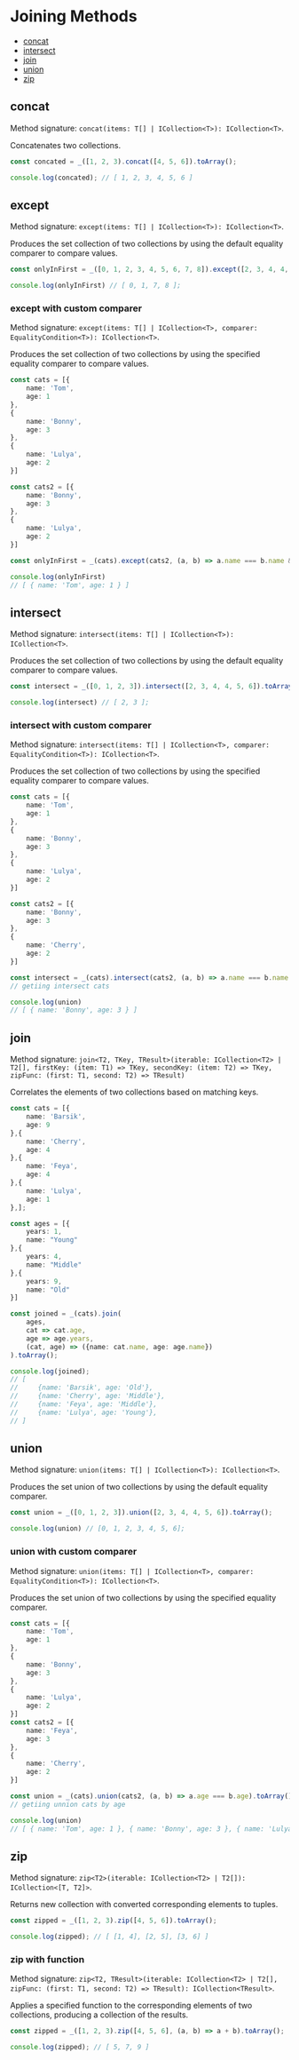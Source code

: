 # Joining Methods

* [concat](#concat)
* [intersect](#intersect)
* [join](#join)
* [union](#union)
* [zip](#zip)

## concat

Method signature: `concat(items: T[] | ICollection<T>): ICollection<T>`.

Concatenates two collections.

```typescript
const concated = _([1, 2, 3).concat([4, 5, 6]).toArray();

console.log(concated); // [ 1, 2, 3, 4, 5, 6 ]
```

## except

Method signature: `except(items: T[] | ICollection<T>): ICollection<T>`.

Produces the set collection of two collections by using the default equality comparer to compare values.

```typescript
const onlyInFirst = _([0, 1, 2, 3, 4, 5, 6, 7, 8]).except([2, 3, 4, 4, 5, 6]).toArray();

console.log(onlyInFirst) // [ 0, 1, 7, 8 ];
```

### except with custom comparer

Method signature: `except(items: T[] | ICollection<T>, comparer: EqualityCondition<T>): ICollection<T>`.

Produces the set collection of two collections by using the specified equality comparer to compare values.

```typescript
const cats = [{
    name: 'Tom',
    age: 1
},
{
    name: 'Bonny',
    age: 3
},
{
    name: 'Lulya',
    age: 2
}]

const cats2 = [{
    name: 'Bonny',
    age: 3
},
{
    name: 'Lulya',
    age: 2
}]

const onlyInFirst = _(cats).except(cats2, (a, b) => a.name === b.name && a.age === b.age).toArray();

console.log(onlyInFirst)
// [ { name: 'Tom', age: 1 } ]
```

## intersect

Method signature: `intersect(items: T[] | ICollection<T>): ICollection<T>`.

Produces the set collection of two collections by using the default equality comparer to compare values.

```typescript
const intersect = _([0, 1, 2, 3]).intersect([2, 3, 4, 4, 5, 6]).toArray();

console.log(intersect) // [ 2, 3 ];
```

### intersect with custom comparer

Method signature: `intersect(items: T[] | ICollection<T>, comparer: EqualityCondition<T>): ICollection<T>`.

Produces the set collection of two collections by using the specified equality comparer to compare values.

```typescript
const cats = [{
    name: 'Tom',
    age: 1
},
{
    name: 'Bonny',
    age: 3
},
{
    name: 'Lulya',
    age: 2
}]

const cats2 = [{
    name: 'Bonny',
    age: 3
},
{
    name: 'Cherry',
    age: 2
}]

const intersect = _(cats).intersect(cats2, (a, b) => a.name === b.name && a.age === b.age).toArray();
// getiing intersect cats

console.log(union)
// [ { name: 'Bonny', age: 3 } ]
```

## join

Method signature: `join<T2, TKey, TResult>(iterable: ICollection<T2> | T2[], firstKey: (item: T1) => TKey, secondKey: (item: T2) => TKey, zipFunc: (first: T1, second: T2) => TResult)`

Correlates the elements of two collections based on matching keys.

```typescript
const cats = [{
    name: 'Barsik',
    age: 9
},{
    name: 'Cherry',
    age: 4
},{
    name: 'Feya',
    age: 4
},{
    name: 'Lulya',
    age: 1
},];

const ages = [{
    years: 1,
    name: "Young"
},{
    years: 4,
    name: "Middle"
},{
    years: 9,
    name: "Old"
}]

const joined = _(cats).join(
    ages,
    cat => cat.age,
    age => age.years,
    (cat, age) => ({name: cat.name, age: age.name})
).toArray();

console.log(joined);
// [
//     {name: 'Barsik', age: 'Old'},
//     {name: 'Cherry', age: 'Middle'},
//     {name: 'Feya', age: 'Middle'},
//     {name: 'Lulya', age: 'Young'},
// ]
```

## union

Method signature: `union(items: T[] | ICollection<T>): ICollection<T>`.

Produces the set union of two collections by using the default equality comparer.

```typescript
const union = _([0, 1, 2, 3]).union([2, 3, 4, 4, 5, 6]).toArray();

console.log(union) // [0, 1, 2, 3, 4, 5, 6];
```

### union with custom comparer

Method signature: `union(items: T[] | ICollection<T>, comparer: EqualityCondition<T>): ICollection<T>`.

Produces the set union of two collections by using the specified equality comparer.

```typescript
const cats = [{
    name: 'Tom',
    age: 1
},
{
    name: 'Bonny',
    age: 3
},
{
    name: 'Lulya',
    age: 2
}]
const cats2 = [{
    name: 'Feya',
    age: 3
},
{
    name: 'Cherry',
    age: 2
}]

const union = _(cats).union(cats2, (a, b) => a.age === b.age).toArray();
// getiing unnion cats by age

console.log(union)
// [ { name: 'Tom', age: 1 }, { name: 'Bonny', age: 3 }, { name: 'Lulya', age: 2 } ]
```

## zip

Method signature: `zip<T2>(iterable: ICollection<T2> | T2[]): ICollection<[T, T2]>`.

Returns new collection with converted corresponding elements to tuples.

```typescript
const zipped = _([1, 2, 3).zip([4, 5, 6]).toArray();

console.log(zipped); // [ [1, 4], [2, 5], [3, 6] ]
```

### zip with function

Method signature: `zip<T2, TResult>(iterable: ICollection<T2> | T2[], zipFunc: (first: T1, second: T2) => TResult): ICollection<TResult>`.

Applies a specified function to the corresponding elements of two collections, producing a collection of the results.

```typescript
const zipped = _([1, 2, 3).zip([4, 5, 6], (a, b) => a + b).toArray();

console.log(zipped); // [ 5, 7, 9 ]
```

